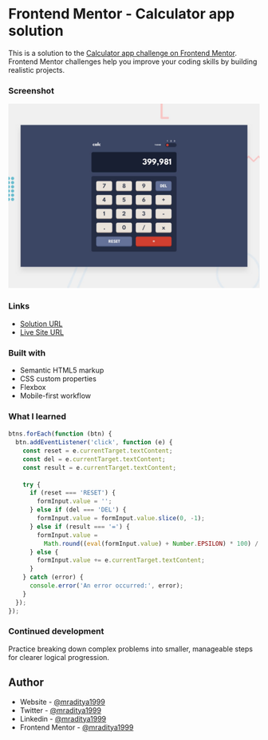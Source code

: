 # Frontend Mentor - Calculator app solution

This is a solution to the [Calculator app challenge on Frontend Mentor](https://www.frontendmentor.io/challenges/calculator-app-9lteq5N29). Frontend Mentor challenges help you improve your coding skills by building realistic projects.

### Screenshot

[![Design preview for the Calculator app coding challenge](./design/desktop-preview.jpg)](https://26-calculator-app.netlify.app)

### Links

- [Solution URL](https://www.frontendmentor.io/solutions/calculator-app-Ko2LulgLbM)
- [Live Site URL](https://26-calculator-app.netlify.app)

### Built with

- Semantic HTML5 markup
- CSS custom properties
- Flexbox
- Mobile-first workflow

### What I learned

```js
btns.forEach(function (btn) {
  btn.addEventListener('click', function (e) {
    const reset = e.currentTarget.textContent;
    const del = e.currentTarget.textContent;
    const result = e.currentTarget.textContent;

    try {
      if (reset === 'RESET') {
        formInput.value = '';
      } else if (del === 'DEL') {
        formInput.value = formInput.value.slice(0, -1);
      } else if (result === '=') {
        formInput.value =
          Math.round((eval(formInput.value) + Number.EPSILON) * 100) / 100;
      } else {
        formInput.value += e.currentTarget.textContent;
      }
    } catch (error) {
      console.error('An error occurred:', error);
    }
  });
});
```

### Continued development

Practice breaking down complex problems into smaller, manageable steps for clearer logical progression.

## Author

- Website - [@mraditya1999](https://www.adityayadav.live)
- Twitter - [@mraditya1999](https://twitter.com/mraditya1999)
- Linkedin - [@mraditya1999](https://www.linkedin.com/in/mraditya1999/)
- Frontend Mentor - [@mraditya1999](https://www.frontendmentor.io/profile/Aditya-oss-creator)
